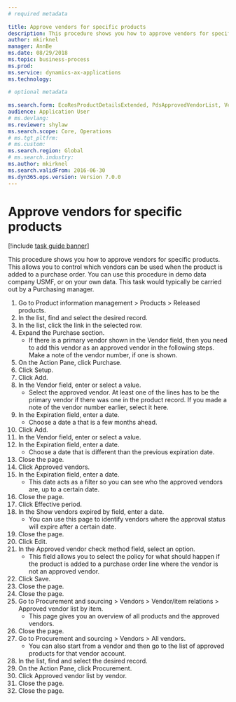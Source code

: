 ```yaml
--- 
# required metadata 
 
title: Approve vendors for specific products
description: This procedure shows you how to approve vendors for specific products. 
author: mkirknel
manager: AnnBe 
ms.date: 08/29/2018
ms.topic: business-process 
ms.prod:  
ms.service: dynamics-ax-applications 
ms.technology:  
 
# optional metadata 
 
ms.search.form: EcoResProductDetailsExtended, PdsApprovedVendorList, VendTable   
audience: Application User 
# ms.devlang:  
ms.reviewer: shylaw
ms.search.scope: Core, Operations 
# ms.tgt_pltfrm:  
# ms.custom:  
ms.search.region: Global
# ms.search.industry: 
ms.author: mkirknel
ms.search.validFrom: 2016-06-30 
ms.dyn365.ops.version: Version 7.0.0 
---
```

# Approve vendors for specific products

[!include [task guide banner](../../includes/task-guide-banner.md)]

This procedure shows you how to approve vendors for specific products. This allows you to control which vendors can be used when the product is added to a purchase order. You can use this procedure in demo data company USMF, or on your own data. This task would typically be carried out by a Purchasing manager.

1. Go to Product information management > Products > Released products.
2. In the list, find and select the desired record.
3. In the list, click the link in the selected row.
4. Expand the Purchase section.
    * If there is a primary vendor shown in the Vendor field, then you need to add this vendor as an approved vendor in the following steps. Make a note of the vendor number, if one is shown.  
5. On the Action Pane, click Purchase.
6. Click Setup.
7. Click Add.
8. In the Vendor field, enter or select a value.
    * Select the approved vendor. At least one of the lines has to be the primary vendor if there was one in the product record. If you made a note of the vendor number earlier, select it here.  
9. In the Expiration field, enter a date.
    * Choose a date a that is a few months ahead.  
10. Click Add.
11. In the Vendor field, enter or select a value.
12. In the Expiration field, enter a date.
    * Choose a date that is different than the previous expiration date.  
13. Close the page.
14. Click Approved vendors.
15. In the Expiration field, enter a date.
    * This date acts as a filter so you can see who the approved vendors are, up to a certain date.  
16. Close the page.
17. Click Effective period.
18. In the Show vendors expired by field, enter a date.
    * You can use this page to identify vendors where the approval status will expire after a certain date.  
19. Close the page.
20. Click Edit.
21. In the Approved vendor check method field, select an option.
    * This field allows you to select the policy for what should happen if the product is added to a purchase order line where the vendor is not an approved vendor.  
22. Click Save.
23. Close the page.
24. Close the page.
25. Go to Procurement and sourcing > Vendors > Vendor/item relations > Approved vendor list by item.
    * This page gives you an overview of all products and the approved vendors.  
26. Close the page.
27. Go to Procurement and sourcing > Vendors > All vendors.
    * You can also start from a vendor and then go to the list of approved products for that vendor account.  
28. In the list, find and select the desired record.
29. On the Action Pane, click Procurement.
30. Click Approved vendor list by vendor.
31. Close the page.
32. Close the page.

